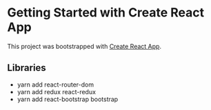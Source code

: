 # Getting Started with Create React App

This project was bootstrapped with [Create React App](https://github.com/facebook/create-react-app).

## Libraries
- yarn add react-router-dom
- yarn add redux react-redux
- yarn add react-bootstrap bootstrap